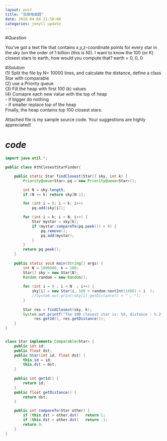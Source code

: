 ```yaml
---
layout: post
title: "亚麻电面题"
date: 2016-04-04 11:50:00
categories: jekyll update
---
```


#*Question*

You’ve got a text file that contains x,y,z-coordinate points for every star in the sky (on the order of 1 billion (this is N)). I
want to know the 100 (or K) closest stars to earth, how would you compute that? earth = 0, 0, 0

#*Solution*  
(1) Split the file by N= 10000 lines,  and calculate the distance, define a class Star with comparable  
(2) use a Priority queue  
(3) Fill the heap with first 100 (k) values  
(4) Comapre each new value with the top of heap  
     -  if bigger do nothing  
     -  if smaller replace top of the heap  
Finally, the heap contains top 100 closest stars.   

Attached file is my sample source code. Your suggestions are highly appreciated!  


# *code*
```java 
import java.util.*;

public class KthClosestStarFinder{

    public static Star findClosest(Star[] sky, int k) {
        PriorityQueue<Star> pq = new PriorityQueue<Star>();

        int N = sky.length;
        if (N <= k) return sky[N-1];

        for (int i = 0; i < k; i++)
            pq.add(sky[i]);

        for (int i = k; i < N; i++) {
            Star mystar = sky[k];
            if (mystar.compareTo(pq.peek()) < 0) {
                pq.remove();
                pq.add(mystar);
            }
        }
        return pq.peek();
    }
    
    public static void main(String[] args) {
        int N = 1000000, k = 100;
        Star[] sky = new Star[N];
        Random random = new Random();
        
        for (int i = 0 ; i < N  ; i++) {
            sky[i] = new Star(i, 100 + random.nextInt(1000) + i  );
            //System.out.print(sky[i].getDistance() + " , ");
        }
        
        Star res = findClosest(sky, k);
        System.out.printf("The 100 closest star is: %d, distance : %.2f",
             res.getId(), res.getDistance());
    }
}


class Star implements Comparable<Star> {
    public int id;
    public float dst;
    public Star(int id, float dst) {
        this.id = id;
        this.dst = dst;
    }
    
    public int getId() {
        return id;
    }
    public float getDistance() {
        return dst;
    }

    public int compareTo(Star other) {
        if (this.dst > other.dst) 	return 1;
        if (this.dst < other.dst) 	return -1;
        return 0;
    }
} 
```